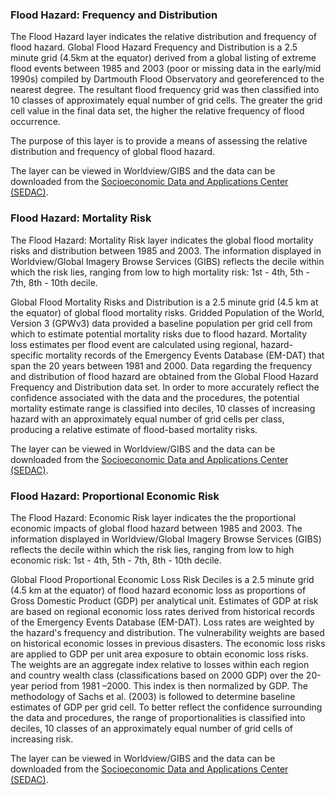 ### Flood Hazard: Frequency and Distribution
The Flood Hazard layer indicates the relative distribution and frequency of flood hazard. Global Flood Hazard Frequency and Distribution is a 2.5 minute grid (4.5km at the equator) derived from a global listing of extreme flood events between 1985 and 2003 (poor or missing data in the early/mid 1990s) compiled by Dartmouth Flood Observatory and georeferenced to the nearest degree. The resultant flood frequency grid was then classified into 10 classes of approximately equal number of grid cells. The greater the grid cell value in the final data set, the higher the relative frequency of flood occurrence.

The purpose of this layer is to provide a means of assessing the relative distribution and frequency of global flood hazard.

The layer can be viewed in Worldview/GIBS and the data can be downloaded from the [Socioeconomic Data and Applications Center (SEDAC)](http://sedac.ciesin.columbia.edu/data/set/ndh-flood-hazard-frequency-distribution).

### Flood Hazard: Mortality Risk
The Flood Hazard: Mortality Risk layer indicates the global flood mortality risks and distribution between 1985 and 2003. The information displayed in Worldview/Global Imagery Browse Services (GIBS) reflects the decile within which the risk lies, ranging from low to high mortality risk: 1st - 4th, 5th - 7th, 8th - 10th decile.

Global Flood Mortality Risks and Distribution is a 2.5 minute grid (4.5 km at the equator) of global flood mortality risks. Gridded Population of the World, Version 3 (GPWv3) data provided a baseline population per grid cell from which to estimate potential mortality risks due to flood hazard. Mortality loss estimates per flood event are calculated using regional, hazard-specific mortality records of the Emergency Events Database (EM-DAT) that span the 20 years between 1981 and 2000. Data regarding the frequency and distribution of flood hazard are obtained from the Global Flood Hazard Frequency and Distribution data set. In order to more accurately reflect the confidence associated with the data and the procedures, the potential mortality estimate range is classified into deciles, 10 classes of increasing hazard with an approximately equal number of grid cells per class, producing a relative estimate of flood-based mortality risks.

The layer can be viewed in Worldview/GIBS and the data can be downloaded from the [Socioeconomic Data and Applications Center (SEDAC)](http://sedac.ciesin.columbia.edu/data/set/ndh-flood-mortality-risks-distribution).

### Flood Hazard: Proportional Economic Risk
The Flood Hazard: Economic Risk layer indicates the the proportional economic impacts of global flood hazard between 1985 and 2003. The information displayed in Worldview/Global Imagery Browse Services (GIBS) reflects the decile within which the risk lies, ranging from low to high economic risk: 1st - 4th, 5th - 7th, 8th - 10th decile.

Global Flood Proportional Economic Loss Risk Deciles is a 2.5 minute grid (4.5 km at the equator) of flood hazard economic loss as proportions of Gross Domestic Product (GDP) per analytical unit. Estimates of GDP at risk are based on regional economic loss rates derived from historical records of the Emergency Events Database (EM-DAT). Loss rates are weighted by the hazard's frequency and distribution. The vulnerability weights are based on historical economic losses in previous disasters. The economic loss risks are applied to GDP per unit area exposure to obtain economic loss risks. The weights are an aggregate index relative to losses within each region and country wealth class (classifications based on 2000 GDP) over the 20-year period from 1981 –2000. This index is then normalized by GDP. The methodology of Sachs et al. (2003) is followed to determine baseline estimates of GDP per grid cell. To better reflect the confidence surrounding the data and procedures, the range of proportionalities is classified into deciles, 10 classes of an approximately equal number of grid cells of increasing risk.

The layer can be viewed in Worldview/GIBS and the data can be downloaded from the [Socioeconomic Data and Applications Center (SEDAC)](http://sedac.ciesin.columbia.edu/data/set/ndh-flood-proportional-economic-loss-risk-deciles).

